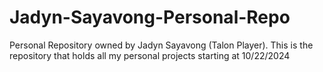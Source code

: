 # Jadyn-Sayavong-Personal-Repo
Personal Repository owned by Jadyn Sayavong (Talon Player). This is the repository that holds all my personal projects starting at 10/22/2024

